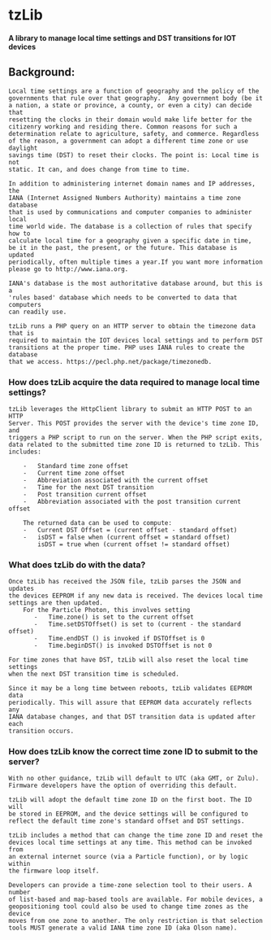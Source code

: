 # tzLib

#### A library to manage local time settings and DST transitions for IOT devices


## Background:
	Local time settings are a function of geography and the policy of the 
	governments that rule over that geography.  Any government body (be it 
	a nation, a state or province, a county, or even a city) can decide that 
	resetting the clocks in their domain would make life better for the 
	citizenry working and residing there. Common reasons for such a 
	determination relate to agriculture, safety, and commerce. Regardless 
	of the reason, a government can adopt a different time zone or use daylight 
	savings time (DST) to reset their clocks. The point is: Local time is not 
	static. It can, and does change from time to time.
	
	In addition to administering internet domain names and IP addresses, the
	IANA (Internet Assigned Numbers Authority) maintains a time zone database 
	that is used by communications and computer companies to administer local 
	time world wide. The database is a collection of rules that specify how to 
	calculate local time for a geography given a specific date in time,
	be it in the past, the present, or the future. This database is updated 
	periodically, often multiple times a year.If you want more information
	please go to http://www.iana.org.
	
	IANA's database is the most authoritative database around, but this is a 
	'rules based' database which needs to be converted to data that computers
	can readily use. 

	tzLib runs a PHP query on an HTTP server to obtain the timezone data that is 
	required to maintain the IOT devices local settings and to perform DST 
	transitions at the proper time. PHP uses IANA rules to create the database 
	that we access. https://pecl.php.net/package/timezonedb.




### How does tzLib acquire the data required to manage local time settings?
	
	tzLib leverages the HttpClient library to submit an HTTP POST to an HTTP
	Server. This POST provides the server with the device's time zone ID, and
	triggers a PHP script to run on	the server. When the PHP script exits, 
	data related to the submitted time zone ID is returned to tzLib. This
	includes:
	
		-   Standard time zone offset
		-   Current time zone offset
		-   Abbreviation associated with the current offset
		-   Time for the next DST transition
		-   Post transition current offset
		-   Abbreviation associated with the post transition current offset
	
		The returned data can be used to compute:
		-   Current DST Offset = (current offset - standard offset)
		-   isDST = false when (current offset = standard offset)
		    isDST = true when (current offset != standard offset)
	
	
	
	
### What does tzLib do with the data?

	Once tzLib has received the JSON file, tzLib parses the JSON and updates 
	the devices EEPROM if any new data is received. The devices local time 
	settings are then updated. 
		For the Particle Photon, this involves setting
		   -   Time.zone() is set to the current offset
		   -   Time.setDSTOffset() is set to (current - the standard offset)
		   -   Time.endDST () is invoked if DSTOffset is 0
		   -   Time.beginDST() is invoked DSTOffset is not 0
	
	For time zones that have DST, tzLib will also reset the local time settings
	when the next DST transition time is scheduled.
	
	Since it may be a long time between reboots, tzLib validates EEPROM data
	periodically. This will assure that EEPROM data accurately reflects any
	IANA database changes, and that DST transition data is updated after each
	transition occurs. 



### How does tzLib know the correct time zone ID to submit to the server?

	With no other guidance, tzLib will default to UTC (aka GMT, or Zulu). 
	Firmware developers have the option of overriding this default.
	
	tzLib will adopt the default time zone ID on the first boot. The ID will
	be stored in EEPROM, and the device settings will be configured to 
	reflect the default time zone's standard offset and DST settings. 
	
	tzLib includes a method that can change the time zone ID and reset the 
	devices local time settings at any time. This method can be invoked from 
	an external internet source (via a Particle function), or by logic within
	the firmware loop itself. 
	
	Developers can provide a time-zone selection tool to their users. A number
	of list-based and map-based tools are available. For mobile devices, a
	geopositioning tool could also be used to change time zones as the device
	moves from one zone to another. The only restriction is that selection
	tools MUST generate a valid IANA time zone ID (aka Olson name).
	
